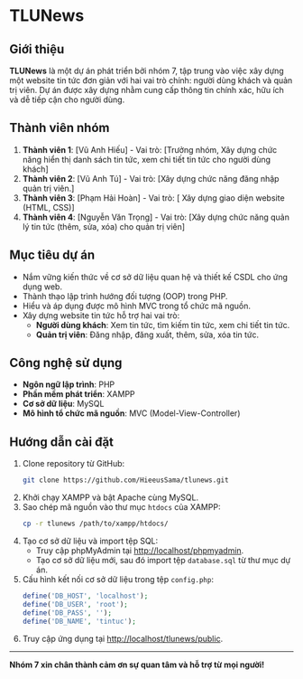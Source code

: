 # TLUNews

## Giới thiệu
**TLUNews** là một dự án phát triển bởi nhóm 7, tập trung vào việc xây dựng một website tin tức đơn giản với hai vai trò chính: người dùng khách và quản trị viên. Dự án được xây dựng nhằm cung cấp thông tin chính xác, hữu ích và dễ tiếp cận cho người dùng.

## Thành viên nhóm
1. **Thành viên 1**: [Vũ Anh Hiếu] - Vai trò: [Trưởng nhóm, Xây dựng chức năng hiển thị danh sách tin tức, xem chi tiết tin tức cho người dùng khách]
2. **Thành viên 2**: [Vũ Anh Tú] - Vai trò: [Xây dựng chức năng đăng nhập quản trị viên.]
3. **Thành viên 3**: [Phạm Hải Hoàn] - Vai trò: [ Xây dựng giao diện website (HTML, CSS)]
4. **Thành viên 4**: [Nguyễn Văn Trọng] - Vai trò: [Xây dựng chức năng quản lý tin tức (thêm, sửa, xóa) cho quản trị viên]

## Mục tiêu dự án
- Nắm vững kiến thức về cơ sở dữ liệu quan hệ và thiết kế CSDL cho ứng dụng web.
- Thành thạo lập trình hướng đối tượng (OOP) trong PHP.
- Hiểu và áp dụng được mô hình MVC trong tổ chức mã nguồn.
- Xây dựng website tin tức hỗ trợ hai vai trò:
  - **Người dùng khách**: Xem tin tức, tìm kiếm tin tức, xem chi tiết tin tức.
  - **Quản trị viên**: Đăng nhập, đăng xuất, thêm, sửa, xóa tin tức.

## Công nghệ sử dụng
- **Ngôn ngữ lập trình**: PHP
- **Phần mềm phát triển**: XAMPP
- **Cơ sở dữ liệu**: MySQL
- **Mô hình tổ chức mã nguồn**: MVC (Model-View-Controller)

## Hướng dẫn cài đặt
1. Clone repository từ GitHub:
   ```bash
   git clone https://github.com/HieeusSama/tlunews.git
   ```
2. Khởi chạy XAMPP và bật Apache cùng MySQL.
3. Sao chép mã nguồn vào thư mục `htdocs` của XAMPP:
   ```bash
   cp -r tlunews /path/to/xampp/htdocs/
   ```
4. Tạo cơ sở dữ liệu và import tệp SQL:
   - Truy cập phpMyAdmin tại [http://localhost/phpmyadmin](http://localhost/phpmyadmin).
   - Tạo cơ sở dữ liệu mới, sau đó import tệp `database.sql` từ thư mục dự án.
5. Cấu hình kết nối cơ sở dữ liệu trong tệp `config.php`:
   ```php
   define('DB_HOST', 'localhost');
   define('DB_USER', 'root');
   define('DB_PASS', '');
   define('DB_NAME', 'tintuc');
   ```
6. Truy cập ứng dụng tại [http://localhost/tlunews/public](http://localhost/tlunews).

---
**Nhóm 7 xin chân thành cảm ơn sự quan tâm và hỗ trợ từ mọi người!**
